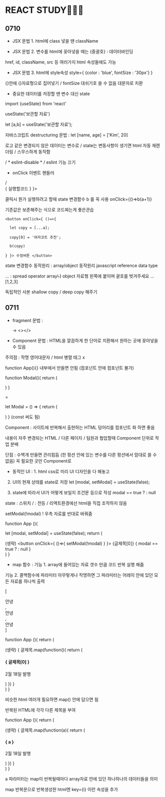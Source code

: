 # REACT STUDY👩🏻‍💻


## 0710

- JSX 문법 1. html에 class 넣을 땐 className

- JSX 문법 2. 변수를 html에 꽂아넣을 때는 {중괄호} : 데이터바인딩

href, id, className, src 등 여러가지 html 속성들에도 가능

- JSX 문법 3. html에 style속성 style={ {color : 'blue', fontSize : '30px'} }

{}안에 {}자료형으로 집어넣기 / fontSize 대쉬기호 쓸 수 없음 대문자로 치환


- 중요한 데이터를 저장할 땐 변수 대신 state

import {useState} from 'react' 

useState('보관할 자료')

let [a,b] = useState('보관할 자료');

자바스크립트 destructuring 문법 : let [name, age] = ['Kim', 20]

로고 같은 변경되지 않은 데이터는 변수로 / state는 변동사항이 생기면 html 자동 재렌더링 / 스무스하게 동작함


/ * eslint-disable * / eslint 기능 끄기


- onClick 이벤트 핸들러

<div onClick={ function(){ 실행할코드 } }> / <div onClick={ () => { 실행할코드 } }>

클릭시 뭔가 실행하려고 할때 state 변경함수 b 를 꼭 사용 onClick={()=>b(a+1)}

기존값은 보존해주는 식으로 코드짜는게 좋은관습

    <button onClick={ ()=>{ 
  
      let copy = [...a];
      
      copy[0] = '여자코트 추천';
      
      b(copy)
      
    } }> 수정버튼 </button>

state 변경함수 동작원리 : array/object 동작원리 javascript reference data type

... : spread operator array나 object 자료형 왼쪽에 붙이며 괄호를 벗겨주세요 ...[1,2,3]

독립적인 사본 shallow copy / deep copy 해주기



## 0711

- fragment 문법 : <div></div> -> <></>

- Component 문법 : HTML을 깔끔하게 한 단어로 치환해서 원하는 곳에 꽂아넣을 수 있음 <Modal />

주의점 : 작명 영어대문자 / html 병렬 태그 x

function App(){} 내부에서 만들면 안됨 (컴포넌트 안에 컴포넌트 불가)

function Modal(){
  return ( <div></div> )
}

=

let Modal = () => {
  return ( <div></div>) 
} (const 써도 됨)

Component : 사이트에 반복해서 출현하는 HTML 덩어리를 컴포넌트 화 하면 좋음

내용이 자주 변경되는 HTML / 다른 페이지 / 팀원과 협업할때 Component 단위로 작업 분배

단점 : 수백개 만들면 관리힘듬 (한 펑션 안에 있는 변수를 다른 펑션에서 맘대로 쓸 수 없음) 꼭 필요한 곳만 Component로

- 동적인 UI : 1. html css로 미리 UI 디자인을 다 해놓고

2. UI의 현재 상태를 state로 저장 let [modal, setModal] = useState(false);

3. state에 따라서 UI가 어떻게 보일지 조건문 등으로 작성 modal == true ? <Modal></Modal> : null

state : 스위치 / <Modal> : 전등 / 리액트환경에선 html을 직접 조작하지 않음

setModal(!modal) ! 우측 자료를 반대로 바꿔줌

function App (){

  let [modal, setModal] = useState(false);
  return (
    <div>
      (생략)
      <button onClick={ ()=>{ setModal(!modal) } }> {글제목[0]} </button>
      { 
         modal == true ? <Modal></Modal> : null
      }
    </div>
  )
}

- map 함수 : 기능 1. array에 들어있는 자료 갯수 만큼 코드 반복 실행 해줌

기능 2. 콜백함수에 파라미터 아무렇게나 작명하면 그 파라미터는 어레이 안에 있던 모든 자료를 하나씩 출력

[ <div>안녕</div>, <div>안녕</div>, <div>안녕</div> ]

function App (){
  return (
    <div>
      (생략)
      { 
        글제목.map(function(){
          return (
          <div className="list">
            <h4>{ 글제목[0] }</h4>
            <p>2월 18일 발행</p>
          </div> )
        }) 
      }
    </div>
  )
}

비슷한 html 여러개 필요하면 map() 안에 담으면 됨

반복된 HTML에 각각 다른 제목을 부여

function App (){
  return (
    <div>
      (생략)
      { 
        글제목.map(function(a){
          return (
          <div className="list">
            <h4>{ a }</h4>
            <p>2월 18일 발행</p>
          </div> )
        }) 
      }
    </div>
  )
}

a 파라미터는 map이 반복될때마다 array자료 안에 있던 하나하나의 데이터들을 의미

map 반복문으로 반복생성한 html엔 key={i} 이런 속성을 추가
